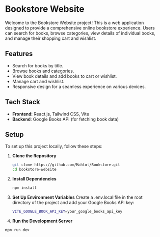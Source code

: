 # Bookstore Website

Welcome to the Bookstore Website project! This is a web application designed to provide a comprehensive online bookstore experience. Users can search for books, browse categories, view details of individual books, and manage their shopping cart and wishlist.

## Features

- Search for books by title.
- Browse books and categories.
- View book details and add books to cart or wishlist.
- Manage cart and wishlist.
- Responsive design for a seamless experience on various devices.

## Tech Stack

- **Frontend**: React.js, Tailwind CSS, Vite
- **Backend**: Google Books API (for fetching book data)


## Setup

To set up this project locally, follow these steps:

1. **Clone the Repository**

   ```bash
   git clone https://github.com/Mahtot/Bookstore.git
   cd bookstore-website
2. **Install Dependencies**
   ```bash
   npm install
3. **Set Up Environment Variables**
   Create a .env.local file in the root directory of the project and add your Google Books API key:
    ```bash
    VITE_GOOGLE_BOOK_API_KEY=your_google_books_api_key
4. **Run the Development Server**
  ```bash
  npm run dev


